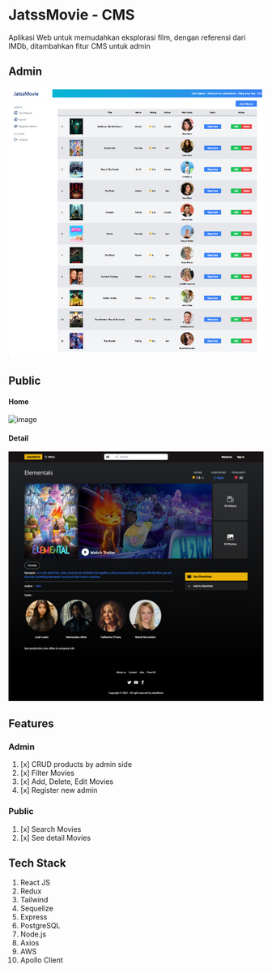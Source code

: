 # JatssMovie - CMS

Aplikasi Web untuk memudahkan eksplorasi film, dengan referensi dari IMDb, ditambahkan fitur CMS untuk admin

## Admin

<img  alt="image" src="./assets/admin.png">

## Public

#### Home

<img  alt="image" src="./assets/client-home.png">

#### Detail

<img  alt="image" src="./assets/client-detail.PNG">

## Features

### Admin

1. [x] CRUD products by admin side
2. [x] Filter Movies
3. [x] Add, Delete, Edit Movies
4. [x] Register new admin

### Public

1. [x] Search Movies
2. [x] See detail Movies

## Tech Stack

1. React JS
2. Redux
3. Tailwind
4. Sequelize
5. Express
6. PostgreSQL
7. Node.js
8. Axios
9. AWS
10. Apollo Client
